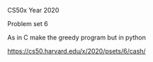 CS50x Year 2020

Problem set 6

As in C make the greedy program but in python

https://cs50.harvard.edu/x/2020/psets/6/cash/

